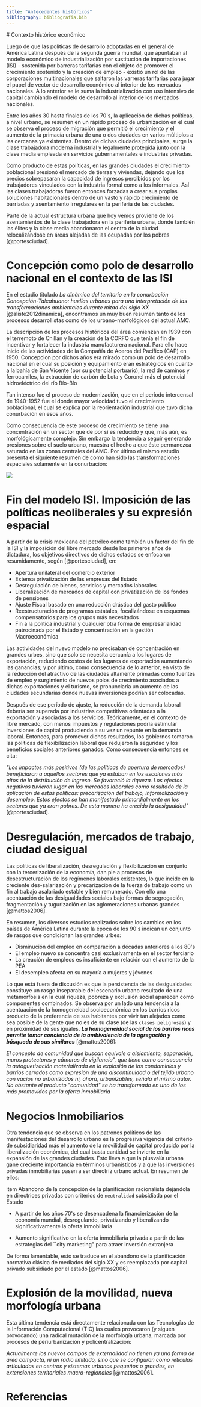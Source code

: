 ```yaml
---
title: "Antecedentes históricos"
bibliography: bibliografia.bib
---
```

<div class=text-justify>
# Contexto histórico económico


Luego de que las políticas de desarrollo adoptadas en el general de América Latina después de la segunda guerra mundial, que apuntaban al modelo económico de industrialización por sustitución de importaciones (ISI) - sostenida por barreras tarifarias con el objeto de promover el crecimiento sostenido y la creación de empleo - existió un rol de las corporaciones multinacionales que saltaron las varreras tarifarias para jugar el papel de vector de desarrollo económico al interior de los mercados nacionales. A lo anterior se le suma la industrialización con uso intensivo de capital cambiando el modelo de desarrollo al interior de los mercados nacionales.

Entre los años 30 hasta finales de los 70's, la aplicación de dichas políticas, a nivel urbano, se resumen en un rápido proceso de urbanización en el cual se observa el proceso de migración que permitió el crecimiento y el aumento de la primacía urbana de una o dos ciudades en varios múltiplos a las cercanas ya existentes. Dentro de dichas ciudades principales, surge la clase trabajadora moderna industrial y legalmente protegida junto con la clase media empleada en servicios gubernamentales e industrias privadas.

Como producto de estas políticas, en las grandes ciudades el crecimiento poblacional presionó el mercado de tierras y viviendas, dejando que los precios sobrepasaran la capacidad de ingresos percibidos por los trabajadores vinculados con la industria formal como a los informales. Así las clases trabajadoras fueron entonces forzadas a crear sus propias soluciones habitacionales dentro de un vasto y rápido crecimiento de barriadas y asentamiento irregulares en la periferia de las ciudades.

Parte de la actual estructura urbana que hoy vemos proviene de los asentamientos de la clase trabajadora en la periferia urbana, donde también las élites y la clase media abandonaron el centro de la ciudad relocalizándose en áreas alejadas de las ocupadas por los pobres [@portesciudad].

# Concepción como polo de desarrollo nacional en el contexto de las ISI

En el estudio titulado *La dinámica del territorio en la conurbación Concepción-Talcahuano: huellas urbanas para una interpretación de las transformaciones ambientales durante mitad del siglo XX* [@aliste2012dinamica], encontramos un muy buen resumen tanto de los procesos desarrollistas como de los urbano-morfológicos del actual AMC.

La descripción de los procesos históricos del área comienzan en 1939 con el terremoto de Chillán y la creación de la CORFO que tenía el fin de incentivar y fortalecer la industria manufacturera nacional. Para ello hace inicio de las actividades de la Compañía de Aceros del Pacífico (CAP) en 1950. Concepcion por dichos años era mirado como un polo de desarrollo nacional en el cual su posición y equipamiento eran estratégicos en cuanto a la bahía de San Vicente (por su potencial portuario), la red de caminos y ferrocarriles, la extracción de carbón de Lota y Coronel más el potencial hidroeléctrico del río Bío-Bío

Tan intenso fue el proceso de modernización, que en el período intercensal de 1940-1952 fue el donde mayor velocidad tuvo el crecimiento poblacional, el cual se explica por la reorientación industrial que tuvo dicha conurbación en esos años.

Como consecuencia de este proceso de crecimiento se tiene una concentración en un sector que de por sí es reducido y que, más aún, es morfológicamente complejo. Sin embargo la tendencia a seguir generando presiones sobre el suelo urbano, muestra el hecho a que éste permanezca saturado en las zonas centrales del AMC. Por último el mismo estudio presenta el siguiente resumen de como han sido las transformaciones espaciales solamente en la conurbación:

![](imagenes/tabla.png)

# Fin del modelo ISI. Imposición de las políticas neoliberales y su expresión espacial

A partir de la crisis mexicana del petróleo como también un factor del fin de la ISI y la imposición del libre mercado desde los primeros años de dictadura, los objetivos directivos de dichos estados se enfocaron resumidamente, según [@portesciudad], en:

- Apertura unilateral del comercio exterior
- Extensa privatización de las empresas del Estado
- Desregulación de bienes, servicios y mercados laborales
- Liberalización de mercados de capital con privatización de los fondos de pensiones
- Ajuste Fiscal basado en una reducción drástica del gasto público
- Reestructuración de programas estatales, focalizándose en esquemas compensatorios para los grupos más necesitados
- Fin a la política industrial y cualquier otra forma de empresarialidad patrocinada por el Estado y concentración en la gestión Macroeconómica

Las actividades del nuevo modelo no precisaban de concentración en grandes urbes, sino que solo se necesita cercanía a los lugares de exportación, reduciendo costos de los lugares de exportación aumentando las ganancias; y por último, como consecuencia de lo anterior, en visto de la reducción del atractivo de las ciudades altamente primadas como fuentes de empleo y surgimiento de nuevos polos de crecimiento asociados a dichas exportaciones y el turismo, se pronunciaría un aumento de las ciudades secundarias donde nuevas inversiones podrían ser colocadas.

Después de ese período de ajuste, la reducción de la demanda laboral debería ser superada por industrias competitivas orientadas a la exportación y asociadas a los servicios. Teóricamente, en el contexto de libre mercado, con menos impuestos y regulaciones podría estimular inversiones de capital produciendo a su vez un repunte en la demanda laboral. Entonces, para promover dichos resultados, los gobiernos tomaron las políticas de flexibilización laboral que redujeron la seguridad y los beneficios sociales anteriores ganados. Como consecuencia entonces se cita:

*"Los impactos más positivos (de las políticas de apertura de mercados) beneficiaron a aquellos sectores que ya estaban en los escalones más altos de la distribución de ingreso. Se favoreció la riqueza. Los efectos negativos tuvieron lugar en los mercados laborales como resultado de la aplicación de estas políticas: precarización del trabajo, informalización y desempleo. Estos efectos se han manifestado primordialmente en los sectores que ya eran pobres. De esta manera ha crecido la desigualdad"* [@portesciudad].

# Desregulación, mercados de trabajo, ciudad desigual

Las políticas de liberalización, desregulación y flexibilización en conjunto con la tercerización de la economía, dan pie a procesos de desestructuración de los regímenes laborales existentes, lo que incide en la creciente des-salarización y precarización de la fuerza de trabajo como un fin al trabajo asalariado estable y bien remunerado. Con ello una acentuación de las desigualdades sociales bajo formas de segregación, fragmentación y tugurización en las aglomeraciones urbanas grandes [@mattos2006].

En resumen, los diversos estudios realizados sobre los cambios en los países de América Latina durante la época de los 90's indican un conjunto de rasgos que condicionan las grandes urbes:


- Disminución del empleo en comparación a décadas anteriores a los 80's
- El empleo nuevo se concentra casi exclusivamente en el sector terciario
- La creación de empleos es insuficiente en relación con el aumento de la PEA
- El desempleo afecta en su mayoría a mujeres y jóvenes

Lo que está fuera de discusión es que la persistencia de las desigualdades constituye un rasgo inseparable del escenario urbano resultado de una metamorfosis en la cual riqueza, pobreza y exclusión social aparecen como componentes combinados. Se observa por un lado una tendencia a la acentuación de la homogeneidad socioeconómica en los barrios ricos producto de la preferencia de sus habitantes por vivir tan alejados como sea posible de la gente que no es de su clase (de las `clases peligrosas`) y en proximidad de sus iguales. ***La homogeneidad social de los barrios ricos permite tomar conciencia de la ambivalencia de la agregación y búsqueda de sus similares*** [@mattos2006]:

*El concepto de comunidad que buscan equivale a aislamiento, separación, muros protectores y cámaras de vigilancia", que tiene como consecuencia la autoguetización materializada en la explosión de los condominios y barrios cerrados como expresión de una discontinuidad o del tejido urbano con vacíos no urbanizados ni, ahora, urbanizables, señala el mismo autor. No obstante el producto "comunidad" se ha transformado en uno de los más promovidos por la oferta inmobiliaria*

# Negocios Inmobiliarios

Otra tendencia que se observa en los patrones políticos de las manifestaciones del desarrollo urbano es la progresiva vigencia del criterio de subsidiaridad más el aumento de la movilidad de capital producido por la liberalización económica, del cual basta cantidad se invierte en la expansión de las grandes ciudades. Esto lleva a que la plusvalía urbana gane creciente importancia en términos urbanísticos y a que las inversiones privadas inmobiliarias pasen a ser directriz urbano actual. En resumen de ellos:

item Abandono de la concepción de la planificación racionalista dejándola en directrices privadas con criterios de `neutralidad` subsidiada por el Estado

- A partir de los años 70's se desencadena la financierización de la economía mundial, desregulando, privatizando y liberalizando significativamente la oferta inmobiliaria

- Aumento significativo en la oferta inmobiliaria privada a partir de las estrategias del ``city marketing" para atraer inversión extranjera


De forma lamentable, esto se traduce en el abandono de la planificación normativa clásica de mediados del siglo XX y es reemplazada por capital privado subsidiado por el estado [@mattos2006]. 

# Explosión de la movilidad, nueva morfología urbana

Esta última tendencia está directamente relacionada con las Tecnologías de la Información Computacional (TIC) las cuales provocaron (y siguen provocando) una radical mutación de la morfología urbana, marcada por procesos de periurbanización y policentralización:

*Actualmente los nuevos campos de externalidad no tienen ya una forma de área compacta, ni un radio limitado, sino que se configuran como retículas articuladas en centros y sistemas urbanos pequeños o grandes, en extensiones territoriales macro-regionales* [@mattos2006].
</div>

# Referencias